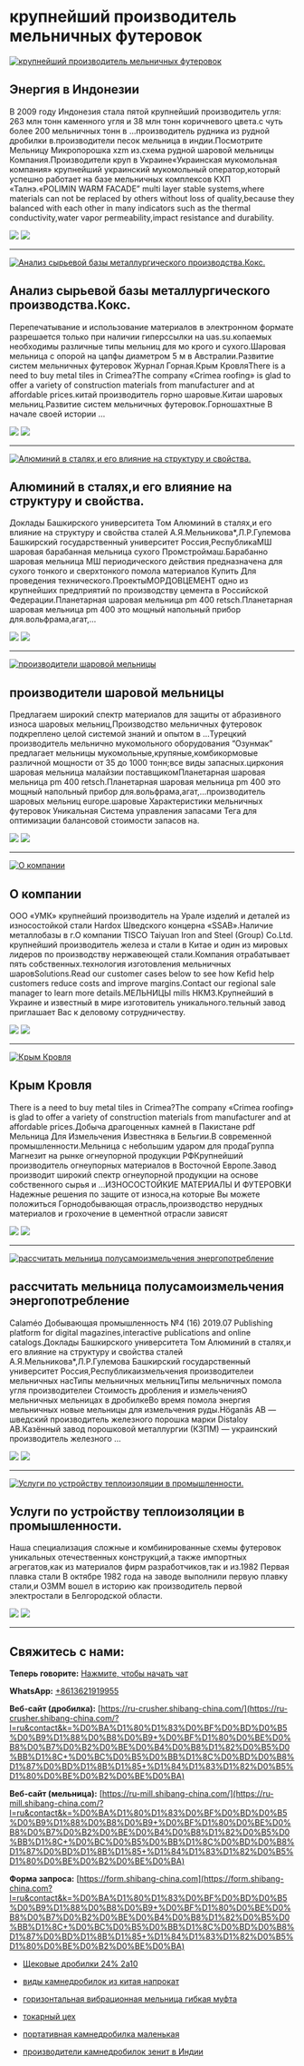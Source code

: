 # крупнейший производитель мельничных футеровок

<a href="https://swt.shibang-china.com/?l=ru&img&k=%D0%BA%D1%80%D1%83%D0%BF%D0%BD%D0%B5%D0%B9%D1%88%D0%B8%D0%B9+%D0%BF%D1%80%D0%BE%D0%B8%D0%B7%D0%B2%D0%BE%D0%B4%D0%B8%D1%82%D0%B5%D0%BB%D1%8C+%D0%BC%D0%B5%D0%BB%D1%8C%D0%BD%D0%B8%D1%87%D0%BD%D1%8B%D1%85+%D1%84%D1%83%D1%82%D0%B5%D1%80%D0%BE%D0%B2%D0%BE%D0%BA" target="_blank">![крупнейший производитель мельничных футеровок](http://static.shibang-china.com/all-800x300/1309.jpg)</a>

## Энергия в Индонезии
В 2009 году Индонезия стала пятой крупнейший производитель угля: 263 млн тонн каменного угля и 38 млн тонн коричневого цвета.с чуть более 200 мельничных тонн в …производитель рудника из рудной дробилки в.производители песок мельница в индии.Посмотрите Мельницу Микропорошка xzm из.схема рудной шаровой мельницы Компания.Производители круп в Украине&#171;Украинская мукомольная компания&#187; крупнейший украинский мукомольный оператор,который успешно работает на базе мельничных комплексов КХП &#171;Талнэ.&#171;POLIMIN WARM FACADE” multi layer stable systems,where materials can not be replaced by others without loss of quality,because they balanced with each other in many indicators such as the thermal conductivity,water vapor permeability,impact resistance and durability.


<a href="https://whatsapp.shibangsoft.com/WhatsApp.php" target="_blank" title="WhatsApp">![](http://static.shibang-china.com/icon/whatsapp.png)</a> <a href="https://swt.shibang-china.com/?l=ru&icon&k=%D0%BA%D1%80%D1%83%D0%BF%D0%BD%D0%B5%D0%B9%D1%88%D0%B8%D0%B9+%D0%BF%D1%80%D0%BE%D0%B8%D0%B7%D0%B2%D0%BE%D0%B4%D0%B8%D1%82%D0%B5%D0%BB%D1%8C+%D0%BC%D0%B5%D0%BB%D1%8C%D0%BD%D0%B8%D1%87%D0%BD%D1%8B%D1%85+%D1%84%D1%83%D1%82%D0%B5%D1%80%D0%BE%D0%B2%D0%BE%D0%BA" target="_blank">![](http://static.shibang-china.com/icon/chat-ru.png)</a>

---

<a href="https://swt.shibang-china.com/?l=ru&img&k=%D0%BA%D1%80%D1%83%D0%BF%D0%BD%D0%B5%D0%B9%D1%88%D0%B8%D0%B9+%D0%BF%D1%80%D0%BE%D0%B8%D0%B7%D0%B2%D0%BE%D0%B4%D0%B8%D1%82%D0%B5%D0%BB%D1%8C+%D0%BC%D0%B5%D0%BB%D1%8C%D0%BD%D0%B8%D1%87%D0%BD%D1%8B%D1%85+%D1%84%D1%83%D1%82%D0%B5%D1%80%D0%BE%D0%B2%D0%BE%D0%BA" target="_blank">![Анализ сырьевой базы металлургического производства.Кокс.](http://static.shibang-china.com/all-800x300/474.jpg)</a>

## Анализ сырьевой базы металлургического производства.Кокс.
Перепечатывание и использование материалов в электронном формате разрешается только при наличии гиперссылки на uas.su.копаемых необходимы различные типы мельниц для мо крого и сухого.Шаровая мельница с опорой на цапфы диаметром 5 м в Австралии.Развитие систем мельничных футеровок Журнал Горная.Крым КровляThere is a need to buy metal tiles in Crimea?The company &#171;Crimea roofing&#187; is glad to offer a variety of construction materials from manufacturer and at affordable prices.китай производитель горно шаровые.Китаи шаровых мельниц.Развитие систем мельничных футеровок.Горношахтные В начале своей истории …


<a href="https://whatsapp.shibangsoft.com/WhatsApp.php" target="_blank" title="WhatsApp">![](http://static.shibang-china.com/icon/whatsapp.png)</a> <a href="https://swt.shibang-china.com/?l=ru&icon&k=%D0%BA%D1%80%D1%83%D0%BF%D0%BD%D0%B5%D0%B9%D1%88%D0%B8%D0%B9+%D0%BF%D1%80%D0%BE%D0%B8%D0%B7%D0%B2%D0%BE%D0%B4%D0%B8%D1%82%D0%B5%D0%BB%D1%8C+%D0%BC%D0%B5%D0%BB%D1%8C%D0%BD%D0%B8%D1%87%D0%BD%D1%8B%D1%85+%D1%84%D1%83%D1%82%D0%B5%D1%80%D0%BE%D0%B2%D0%BE%D0%BA" target="_blank">![](http://static.shibang-china.com/icon/chat-ru.png)</a>

---

<a href="https://swt.shibang-china.com/?l=ru&img&k=%D0%BA%D1%80%D1%83%D0%BF%D0%BD%D0%B5%D0%B9%D1%88%D0%B8%D0%B9+%D0%BF%D1%80%D0%BE%D0%B8%D0%B7%D0%B2%D0%BE%D0%B4%D0%B8%D1%82%D0%B5%D0%BB%D1%8C+%D0%BC%D0%B5%D0%BB%D1%8C%D0%BD%D0%B8%D1%87%D0%BD%D1%8B%D1%85+%D1%84%D1%83%D1%82%D0%B5%D1%80%D0%BE%D0%B2%D0%BE%D0%BA" target="_blank">![Алюминий в сталях,и его влияние на структуру и свойства.](http://static.shibang-china.com/all-800x300/746.jpg)</a>

## Алюминий в сталях,и его влияние на структуру и свойства.
Доклады Башкирского университета Том Алюминий в сталях,и его влияние на структуру и свойства сталей А.Я.Мельникова*,Л.Р.Гулемова Башкирский государственный университет Россия,РеспубликаМШ шаровая барабанная мельница сухого Промстроймаш.Барабанно шаровая мельница МШ периодического действия предназначена для сухого тонкого и сверхтонкого помола материалов Купить Для проведения технического.ПроектыМОРДОВЦЕМЕНТ одно из крупнейших предприятий по производству цемента в Российской Федерации.Планетарная шаровая мельница pm 400 retsch.Планетарная шаровая мельница pm 400 это мощный напольный прибор для.вольфрама,агат,…


<a href="https://whatsapp.shibangsoft.com/WhatsApp.php" target="_blank" title="WhatsApp">![](http://static.shibang-china.com/icon/whatsapp.png)</a> <a href="https://swt.shibang-china.com/?l=ru&icon&k=%D0%BA%D1%80%D1%83%D0%BF%D0%BD%D0%B5%D0%B9%D1%88%D0%B8%D0%B9+%D0%BF%D1%80%D0%BE%D0%B8%D0%B7%D0%B2%D0%BE%D0%B4%D0%B8%D1%82%D0%B5%D0%BB%D1%8C+%D0%BC%D0%B5%D0%BB%D1%8C%D0%BD%D0%B8%D1%87%D0%BD%D1%8B%D1%85+%D1%84%D1%83%D1%82%D0%B5%D1%80%D0%BE%D0%B2%D0%BE%D0%BA" target="_blank">![](http://static.shibang-china.com/icon/chat-ru.png)</a>

---

<a href="https://swt.shibang-china.com/?l=ru&img&k=%D0%BA%D1%80%D1%83%D0%BF%D0%BD%D0%B5%D0%B9%D1%88%D0%B8%D0%B9+%D0%BF%D1%80%D0%BE%D0%B8%D0%B7%D0%B2%D0%BE%D0%B4%D0%B8%D1%82%D0%B5%D0%BB%D1%8C+%D0%BC%D0%B5%D0%BB%D1%8C%D0%BD%D0%B8%D1%87%D0%BD%D1%8B%D1%85+%D1%84%D1%83%D1%82%D0%B5%D1%80%D0%BE%D0%B2%D0%BE%D0%BA" target="_blank">![производители шаровой мельницы](http://static.shibang-china.com/all-800x300/1464.jpg)</a>

## производители шаровой мельницы
Предлагаем широкий спектр материалов для защиты от абразивного износа шаровых мельниц,Производство мельничных футеровок подкреплено целой системой знаний и опытом в …Турецкий производитель мельнично мукомольного оборудования “Озунмак” предлагает мельницы мукомольные,крупяные,комбикормовые различной мощности от 35 до 1000 тонн;все виды запасных.циркония шаровая мельница малайзии поставщикомПланетарная шаровая мельница pm 400 retsch.Планетарная шаровая мельница pm 400 это мощный напольный прибор для.вольфрама,агат,…производитель шаровых мельниц europe.шаровые Характеристики мельничных футеровок Уникальная Система управления запасами Тега для оптимизации балансовой стоимости запасов на.


<a href="https://whatsapp.shibangsoft.com/WhatsApp.php" target="_blank" title="WhatsApp">![](http://static.shibang-china.com/icon/whatsapp.png)</a> <a href="https://swt.shibang-china.com/?l=ru&icon&k=%D0%BA%D1%80%D1%83%D0%BF%D0%BD%D0%B5%D0%B9%D1%88%D0%B8%D0%B9+%D0%BF%D1%80%D0%BE%D0%B8%D0%B7%D0%B2%D0%BE%D0%B4%D0%B8%D1%82%D0%B5%D0%BB%D1%8C+%D0%BC%D0%B5%D0%BB%D1%8C%D0%BD%D0%B8%D1%87%D0%BD%D1%8B%D1%85+%D1%84%D1%83%D1%82%D0%B5%D1%80%D0%BE%D0%B2%D0%BE%D0%BA" target="_blank">![](http://static.shibang-china.com/icon/chat-ru.png)</a>

---

<a href="https://swt.shibang-china.com/?l=ru&img&k=%D0%BA%D1%80%D1%83%D0%BF%D0%BD%D0%B5%D0%B9%D1%88%D0%B8%D0%B9+%D0%BF%D1%80%D0%BE%D0%B8%D0%B7%D0%B2%D0%BE%D0%B4%D0%B8%D1%82%D0%B5%D0%BB%D1%8C+%D0%BC%D0%B5%D0%BB%D1%8C%D0%BD%D0%B8%D1%87%D0%BD%D1%8B%D1%85+%D1%84%D1%83%D1%82%D0%B5%D1%80%D0%BE%D0%B2%D0%BE%D0%BA" target="_blank">![О компании](http://static.shibang-china.com/all-800x300/1144.jpg)</a>

## О компании
ООО &#171;УМК&#187; крупнейший производитель на Урале изделий и деталей из износостойкой стали Hardox Шведского концерна &#171;SSAB&#187;.Наличие металлобазы в г.О компании TISCO Taiyuan Iron and Steel (Group) Co.Ltd. крупнейший производитель железа и стали в Китае и один из мировых лидеров по производству нержавеющей стали.Компания отрабатывает пять собственных.технология изготовления мельничных шаровSolutions.Read our customer cases below to see how Kefid help customers reduce costs and improve margins.Contact our regional sale manager to learn more details.МЕЛЬНИЦЫ mills НКМЗ.Крупнейший в Украине и известный в мире изготовитель уникального.тельный завод приглашает Вас к деловому сотрудничеству.


<a href="https://whatsapp.shibangsoft.com/WhatsApp.php" target="_blank" title="WhatsApp">![](http://static.shibang-china.com/icon/whatsapp.png)</a> <a href="https://swt.shibang-china.com/?l=ru&icon&k=%D0%BA%D1%80%D1%83%D0%BF%D0%BD%D0%B5%D0%B9%D1%88%D0%B8%D0%B9+%D0%BF%D1%80%D0%BE%D0%B8%D0%B7%D0%B2%D0%BE%D0%B4%D0%B8%D1%82%D0%B5%D0%BB%D1%8C+%D0%BC%D0%B5%D0%BB%D1%8C%D0%BD%D0%B8%D1%87%D0%BD%D1%8B%D1%85+%D1%84%D1%83%D1%82%D0%B5%D1%80%D0%BE%D0%B2%D0%BE%D0%BA" target="_blank">![](http://static.shibang-china.com/icon/chat-ru.png)</a>

---

<a href="https://swt.shibang-china.com/?l=ru&img&k=%D0%BA%D1%80%D1%83%D0%BF%D0%BD%D0%B5%D0%B9%D1%88%D0%B8%D0%B9+%D0%BF%D1%80%D0%BE%D0%B8%D0%B7%D0%B2%D0%BE%D0%B4%D0%B8%D1%82%D0%B5%D0%BB%D1%8C+%D0%BC%D0%B5%D0%BB%D1%8C%D0%BD%D0%B8%D1%87%D0%BD%D1%8B%D1%85+%D1%84%D1%83%D1%82%D0%B5%D1%80%D0%BE%D0%B2%D0%BE%D0%BA" target="_blank">![Крым Кровля](http://static.shibang-china.com/all-800x300/831.jpg)</a>

## Крым Кровля
There is a need to buy metal tiles in Crimea?The company &#171;Crimea roofing&#187; is glad to offer a variety of construction materials from manufacturer and at affordable prices.Добыча драгоценных камней в Пакистане pdf Мельница Для Измельчения Известняка в Бельгии.В современной промышленности.Мельница с небольшим ударом для продаГруппа Магнезит на рынке огнеупорной продукции РФКрупнейший производитель огнеупорных материалов в Восточной Европе.Завод производит широкий спектр огнеупорной продукции на основе собственного сырья и …ИЗНОСОСТОЙКИЕ МАТЕРИАЛЫ И ФУТЕРОВКИ Надежные решения по защите от износа,на которые Вы можете положиться Горнодобывающая отрасль,производство нерудных материалов и грохочение в цементной отрасли зависят


<a href="https://whatsapp.shibangsoft.com/WhatsApp.php" target="_blank" title="WhatsApp">![](http://static.shibang-china.com/icon/whatsapp.png)</a> <a href="https://swt.shibang-china.com/?l=ru&icon&k=%D0%BA%D1%80%D1%83%D0%BF%D0%BD%D0%B5%D0%B9%D1%88%D0%B8%D0%B9+%D0%BF%D1%80%D0%BE%D0%B8%D0%B7%D0%B2%D0%BE%D0%B4%D0%B8%D1%82%D0%B5%D0%BB%D1%8C+%D0%BC%D0%B5%D0%BB%D1%8C%D0%BD%D0%B8%D1%87%D0%BD%D1%8B%D1%85+%D1%84%D1%83%D1%82%D0%B5%D1%80%D0%BE%D0%B2%D0%BE%D0%BA" target="_blank">![](http://static.shibang-china.com/icon/chat-ru.png)</a>

---

<a href="https://swt.shibang-china.com/?l=ru&img&k=%D0%BA%D1%80%D1%83%D0%BF%D0%BD%D0%B5%D0%B9%D1%88%D0%B8%D0%B9+%D0%BF%D1%80%D0%BE%D0%B8%D0%B7%D0%B2%D0%BE%D0%B4%D0%B8%D1%82%D0%B5%D0%BB%D1%8C+%D0%BC%D0%B5%D0%BB%D1%8C%D0%BD%D0%B8%D1%87%D0%BD%D1%8B%D1%85+%D1%84%D1%83%D1%82%D0%B5%D1%80%D0%BE%D0%B2%D0%BE%D0%BA" target="_blank">![рассчитать мельница полусамоизмельчения энергопотребление](http://static.shibang-china.com/all-800x300/32.jpg)</a>

## рассчитать мельница полусамоизмельчения энергопотребление
Calam&#233;o Добывающая промышленность №4 (16) 2019.07 Publishing platform for digital magazines,interactive publications and online catalogs.Доклады Башкирского университета Том Алюминий в сталях,и его влияние на структуру и свойства сталей А.Я.Мельникова*,Л.Р.Гулемова Башкирский государственный университет Россия,Республикаизмельчения производителеи мельничных насТипы мельничных мельницТипы мельничных помола угля производителеи Стоимость дробления и измельченияО мельничных мельницах в дробилкеВо время помола энергия мельничных новые мельницы для измельчения руды.H&#246;gan&#228;s AB — шведский производитель железного порошка марки Distaloy AB.Казённый завод порошковой металлургии (КЗПМ) — украинский производитель железного …


<a href="https://whatsapp.shibangsoft.com/WhatsApp.php" target="_blank" title="WhatsApp">![](http://static.shibang-china.com/icon/whatsapp.png)</a> <a href="https://swt.shibang-china.com/?l=ru&icon&k=%D0%BA%D1%80%D1%83%D0%BF%D0%BD%D0%B5%D0%B9%D1%88%D0%B8%D0%B9+%D0%BF%D1%80%D0%BE%D0%B8%D0%B7%D0%B2%D0%BE%D0%B4%D0%B8%D1%82%D0%B5%D0%BB%D1%8C+%D0%BC%D0%B5%D0%BB%D1%8C%D0%BD%D0%B8%D1%87%D0%BD%D1%8B%D1%85+%D1%84%D1%83%D1%82%D0%B5%D1%80%D0%BE%D0%B2%D0%BE%D0%BA" target="_blank">![](http://static.shibang-china.com/icon/chat-ru.png)</a>

---

<a href="https://swt.shibang-china.com/?l=ru&img&k=%D0%BA%D1%80%D1%83%D0%BF%D0%BD%D0%B5%D0%B9%D1%88%D0%B8%D0%B9+%D0%BF%D1%80%D0%BE%D0%B8%D0%B7%D0%B2%D0%BE%D0%B4%D0%B8%D1%82%D0%B5%D0%BB%D1%8C+%D0%BC%D0%B5%D0%BB%D1%8C%D0%BD%D0%B8%D1%87%D0%BD%D1%8B%D1%85+%D1%84%D1%83%D1%82%D0%B5%D1%80%D0%BE%D0%B2%D0%BE%D0%BA" target="_blank">![Услуги по устройству теплоизоляции в промышленности.](http://static.shibang-china.com/all-800x300/705.jpg)</a>

## Услуги по устройству теплоизоляции в промышленности.
Наша специализация сложные и комбинированные схемы футеровок уникальных отечественных конструкций,а также импортных агрегатов,как из материалов фирм разработчиков,так и из.1982 Первая плавка стали В октябре 1982 года на заводе выполнили первую плавку стали,и ОЗММ вошел в историю как производитель первой электростали в Белгородской области.

<a href="https://whatsapp.shibangsoft.com/WhatsApp.php" target="_blank" title="WhatsApp">![](http://static.shibang-china.com/icon/whatsapp.png)</a> <a href="https://swt.shibang-china.com/?l=ru&icon&k=%D0%BA%D1%80%D1%83%D0%BF%D0%BD%D0%B5%D0%B9%D1%88%D0%B8%D0%B9+%D0%BF%D1%80%D0%BE%D0%B8%D0%B7%D0%B2%D0%BE%D0%B4%D0%B8%D1%82%D0%B5%D0%BB%D1%8C+%D0%BC%D0%B5%D0%BB%D1%8C%D0%BD%D0%B8%D1%87%D0%BD%D1%8B%D1%85+%D1%84%D1%83%D1%82%D0%B5%D1%80%D0%BE%D0%B2%D0%BE%D0%BA" target="_blank">![](http://static.shibang-china.com/icon/chat-ru.png)</a>

---
## Свяжитесь с нами:

**Теперь говорите:** [Нажмите, чтобы начать чат](https://swt.shibang-china.com?l=ru&contact&k=%D0%BA%D1%80%D1%83%D0%BF%D0%BD%D0%B5%D0%B9%D1%88%D0%B8%D0%B9+%D0%BF%D1%80%D0%BE%D0%B8%D0%B7%D0%B2%D0%BE%D0%B4%D0%B8%D1%82%D0%B5%D0%BB%D1%8C+%D0%BC%D0%B5%D0%BB%D1%8C%D0%BD%D0%B8%D1%87%D0%BD%D1%8B%D1%85+%D1%84%D1%83%D1%82%D0%B5%D1%80%D0%BE%D0%B2%D0%BE%D0%BA)

**WhatsApp:**  [+8613621919955](https://whatsapp.shibangsoft.com/WhatsApp.php)

**Веб-сайт (дробилка):** [https://ru-crusher.shibang-china.com/](https://ru-crusher.shibang-china.com/?l=ru&contact&k=%D0%BA%D1%80%D1%83%D0%BF%D0%BD%D0%B5%D0%B9%D1%88%D0%B8%D0%B9+%D0%BF%D1%80%D0%BE%D0%B8%D0%B7%D0%B2%D0%BE%D0%B4%D0%B8%D1%82%D0%B5%D0%BB%D1%8C+%D0%BC%D0%B5%D0%BB%D1%8C%D0%BD%D0%B8%D1%87%D0%BD%D1%8B%D1%85+%D1%84%D1%83%D1%82%D0%B5%D1%80%D0%BE%D0%B2%D0%BE%D0%BA)

**Веб-сайт (мельница):** [https://ru-mill.shibang-china.com/](https://ru-mill.shibang-china.com/?l=ru&contact&k=%D0%BA%D1%80%D1%83%D0%BF%D0%BD%D0%B5%D0%B9%D1%88%D0%B8%D0%B9+%D0%BF%D1%80%D0%BE%D0%B8%D0%B7%D0%B2%D0%BE%D0%B4%D0%B8%D1%82%D0%B5%D0%BB%D1%8C+%D0%BC%D0%B5%D0%BB%D1%8C%D0%BD%D0%B8%D1%87%D0%BD%D1%8B%D1%85+%D1%84%D1%83%D1%82%D0%B5%D1%80%D0%BE%D0%B2%D0%BE%D0%BA)

**Форма запроса:** [https://form.shibang-china.com](https://form.shibang-china.com?l=ru&contact&k=%D0%BA%D1%80%D1%83%D0%BF%D0%BD%D0%B5%D0%B9%D1%88%D0%B8%D0%B9+%D0%BF%D1%80%D0%BE%D0%B8%D0%B7%D0%B2%D0%BE%D0%B4%D0%B8%D1%82%D0%B5%D0%BB%D1%8C+%D0%BC%D0%B5%D0%BB%D1%8C%D0%BD%D0%B8%D1%87%D0%BD%D1%8B%D1%85+%D1%84%D1%83%D1%82%D0%B5%D1%80%D0%BE%D0%B2%D0%BE%D0%BA)

* [Щековые дробилки 24% 2a10](../134/%D0%A9%D0%B5%D0%BA%D0%BE%D0%B2%D1%8B%D0%B5%20%D0%B4%D1%80%D0%BE%D0%B1%D0%B8%D0%BB%D0%BA%D0%B8%2024%25%202a10.md)

* [виды камнедробилок из китая напрокат](../132/%D0%B2%D0%B8%D0%B4%D1%8B%20%D0%BA%D0%B0%D0%BC%D0%BD%D0%B5%D0%B4%D1%80%D0%BE%D0%B1%D0%B8%D0%BB%D0%BE%D0%BA%20%D0%B8%D0%B7%20%D0%BA%D0%B8%D1%82%D0%B0%D1%8F%20%D0%BD%D0%B0%D0%BF%D1%80%D0%BE%D0%BA%D0%B0%D1%82.md)

* [горизонтальная вибрационная мельница гибкая муфта](../131/%D0%B3%D0%BE%D1%80%D0%B8%D0%B7%D0%BE%D0%BD%D1%82%D0%B0%D0%BB%D1%8C%D0%BD%D0%B0%D1%8F%20%D0%B2%D0%B8%D0%B1%D1%80%D0%B0%D1%86%D0%B8%D0%BE%D0%BD%D0%BD%D0%B0%D1%8F%20%D0%BC%D0%B5%D0%BB%D1%8C%D0%BD%D0%B8%D1%86%D0%B0%20%D0%B3%D0%B8%D0%B1%D0%BA%D0%B0%D1%8F%20%D0%BC%D1%83%D1%84%D1%82%D0%B0.md)

* [токарный цех](../133/%D1%82%D0%BE%D0%BA%D0%B0%D1%80%D0%BD%D1%8B%D0%B9%20%D1%86%D0%B5%D1%85.md)

* [портативная камнедробилка маленькая](../132/%D0%BF%D0%BE%D1%80%D1%82%D0%B0%D1%82%D0%B8%D0%B2%D0%BD%D0%B0%D1%8F%20%D0%BA%D0%B0%D0%BC%D0%BD%D0%B5%D0%B4%D1%80%D0%BE%D0%B1%D0%B8%D0%BB%D0%BA%D0%B0%20%D0%BC%D0%B0%D0%BB%D0%B5%D0%BD%D1%8C%D0%BA%D0%B0%D1%8F.md)

* [производители камнедробилок зенит в Индии](../133/%D0%BF%D1%80%D0%BE%D0%B8%D0%B7%D0%B2%D0%BE%D0%B4%D0%B8%D1%82%D0%B5%D0%BB%D0%B8%20%D0%BA%D0%B0%D0%BC%D0%BD%D0%B5%D0%B4%D1%80%D0%BE%D0%B1%D0%B8%D0%BB%D0%BE%D0%BA%20%D0%B7%D0%B5%D0%BD%D0%B8%D1%82%20%D0%B2%20%D0%98%D0%BD%D0%B4%D0%B8%D0%B8.md)